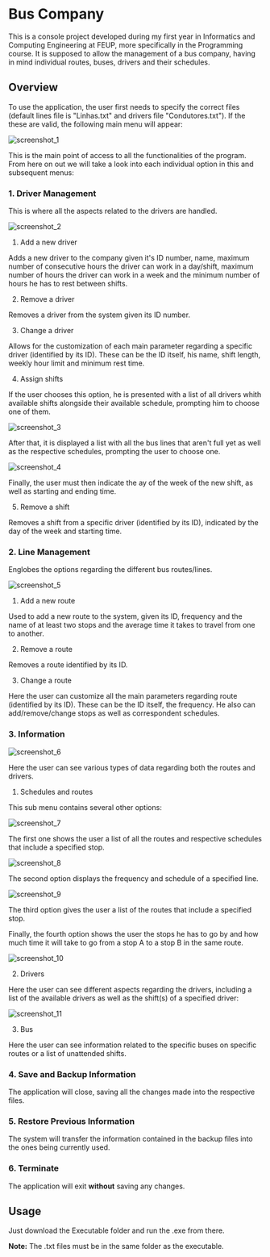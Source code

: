 # Bus Company
This is a console project developed during my first year in Informatics and Computing Engineering at FEUP, more specifically in the 
Programming course. 
It is supposed to allow the management of a bus company, having in mind individual routes, buses, drivers and their schedules.

## Overview

To use the application, the user first needs to specify the correct files (default lines file is "Linhas.txt" and drivers file
"Condutores.txt"). If the these are valid, the following main menu will appear:

![screenshot_1](https://user-images.githubusercontent.com/32617691/41614275-f64a202e-73ef-11e8-9f39-154854b13945.png)

This is the main point of access to all the functionalities of the program. From here on out we will take a look into each individual option in this and subsequent menus:

### 1. Driver Management

This is where all the aspects related to the drivers are handled.

![screenshot_2](https://user-images.githubusercontent.com/32617691/41614688-064ec2c6-73f1-11e8-9d65-ef5708c6f71e.png)

1. Add a new driver

Adds a new driver to the company given it's ID number, name, maximum number of consecutive hours the driver can work in a day/shift, maximum number of hours the driver can work in a week and the minimum number of hours he has to rest between shifts.

2. Remove a driver

Removes a driver from the system given its ID number.

3. Change a driver

Allows for the customization of each main parameter regarding a specific driver (identified by its ID). These can be the ID itself, his name, shift length, weekly hour limit and minimum rest time.

4. Assign shifts

If the user chooses this option, he is presented with a list of all drivers whith available shifts alongside their available schedule, prompting him to choose one of them. 


![screenshot_3](https://user-images.githubusercontent.com/32617691/41615243-a2018b58-73f2-11e8-865f-2d72699520d6.png)

After that, it is displayed a list with all the bus lines that aren't full yet as well as the respective schedules, prompting the user to choose one.

![screenshot_4](https://user-images.githubusercontent.com/32617691/41615381-ff542126-73f2-11e8-80f2-b19850704a4f.png)

Finally, the user must then indicate the ay of the week of the new shift, as well as starting and ending time.

5. Remove a shift

Removes a shift from a specific driver (identified by its ID), indicated by the day of the week and starting time.

### 2. Line Management

Englobes the options regarding the different bus routes/lines.

![screenshot_5](https://user-images.githubusercontent.com/32617691/41615677-ce2b04e2-73f3-11e8-8194-52181ea268a2.png)

1. Add a new route

Used to add a new route to the system, given its ID, frequency and the name of at least two stops and the average time it takes to travel from one to another.

2. Remove a route

Removes a route identified by its ID.

3. Change a route

Here the user can customize all the main parameters regarding route (identified by its ID). These can be the ID itself, the frequency. He also can add/remove/change stops as well as correspondent schedules.

### 3. Information

![screenshot_6](https://user-images.githubusercontent.com/32617691/41616049-d3584b36-73f4-11e8-9fce-dc4c9b35bf94.png)

Here the user can see various types of data regarding both the routes and drivers.

1. Schedules and routes

This sub menu contains several other options:

![screenshot_7](https://user-images.githubusercontent.com/32617691/41616319-9b3cca96-73f5-11e8-9503-28d3fc137a6e.png)

The first one shows the user a list of all the routes and respective schedules that include a specified stop.

![screenshot_8](https://user-images.githubusercontent.com/32617691/41616436-ed777720-73f5-11e8-8065-78756e45347b.png)

The second option displays the frequency and schedule of a specified line.

![screenshot_9](https://user-images.githubusercontent.com/32617691/41616571-299e68e4-73f6-11e8-9ec8-608cf6dbd722.png)

The third option gives the user a list of the routes that include a specified stop.

Finally, the fourth option shows the user the stops he has to go by and how much time it will take to go from a stop A to a stop B in the same route.

![screenshot_10](https://user-images.githubusercontent.com/32617691/41616717-8dda2726-73f6-11e8-9960-211fe4126f57.png)

2. Drivers

Here the user can see different aspects regarding the drivers, including a list of the available drivers as well as the shift(s) of a specified driver:

![screenshot_11](https://user-images.githubusercontent.com/32617691/41617263-eeea47d4-73f7-11e8-922d-fb529554cc16.png)

3. Bus

Here the user can see information related to the specific buses on specific routes or a list of unattended shifts.

### 4. Save and Backup Information

The application will close, saving all the changes made into the respective files.

### 5. Restore Previous Information

The system will transfer the information contained in the backup files into the ones being currently used.

### 6. Terminate

The application will exit **without** saving any changes.

## Usage

Just download the Executable folder and run the .exe from there.

**Note:** The .txt files must be in the same folder as the executable.
